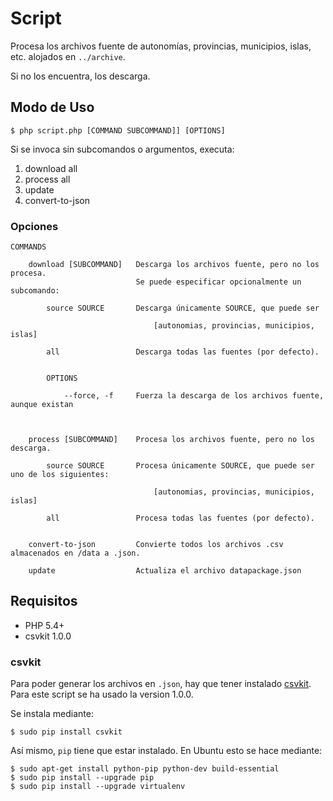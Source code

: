 # Script

Procesa los archivos fuente de autonomías, provincias, municipios, islas, etc. alojados en `../archive`.

Si no los encuentra, los descarga.


## Modo de Uso

    $ php script.php [COMMAND SUBCOMMAND]] [OPTIONS]

Si se invoca sin subcomandos o argumentos, executa:

  1. download all
  2. process all  
  3. update
  4. convert-to-json


### Opciones

    COMMANDS
    
        download [SUBCOMMAND]   Descarga los archivos fuente, pero no los procesa.                    
                                Se puede especificar opcionalmente un subcomando:
                    
            source SOURCE       Descarga únicamente SOURCE, que puede ser
                                
                                    [autonomias, provincias, municipios, islas]

            all                 Descarga todas las fuentes (por defecto).
                                                                  

            OPTIONS
            
                --force, -f     Fuerza la descarga de los archivos fuente, aunque existan                         

                        
                        
        process [SUBCOMMAND]    Procesa los archivos fuente, pero no los descarga.
        
            source SOURCE       Procesa únicamente SOURCE, que puede ser uno de los siguientes:
                                
                                    [autonomias, provincias, municipios, islas]

            all                 Procesa todas las fuentes (por defecto).
                                                       
                                                            
        convert-to-json         Convierte todos los archivos .csv almacenados en /data a .json.
            
        update                  Actualiza el archivo datapackage.json                                                
                        
        
       


## Requisitos

* PHP 5.4+
* csvkit 1.0.0

### csvkit

Para poder generar los archivos en `.json`, hay que tener instalado [csvkit](https://csvkit.readthedocs.org/en/540/index.html). Para este script se ha usado la version 1.0.0.

 
Se instala mediante:

    $ sudo pip install csvkit


 
Así mismo, `pip` tiene que estar instalado. En Ubuntu esto se hace mediante:

    $ sudo apt-get install python-pip python-dev build-essential 
    $ sudo pip install --upgrade pip 
    $ sudo pip install --upgrade virtualenv 
